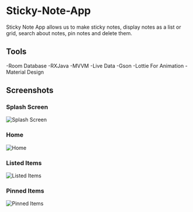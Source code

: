 # Sticky-Note-App

Sticky Note App allows us to make sticky notes, display notes as a list or grid, search about notes, pin notes and delete them.
####
## Tools

 -Room Database
 -RXJava
 -MVVM
 -Live Data
 -Gson
 -Lottie For Animation
 -Material Design

## Screenshots

### Splash Screen
![Splash Screen](https://user-images.githubusercontent.com/74308533/158088727-8e91a83b-7461-4760-b8af-9597fcaa6498.jpg)

### Home
![Home](https://user-images.githubusercontent.com/74308533/158089261-a935e2b0-94ce-491f-9da1-43066552f65d.jpg)

### Listed Items
![Listed Items](https://user-images.githubusercontent.com/74308533/158089383-5b00ae54-e750-4bac-bc01-998b0e9b46e0.jpg)

### Pinned Items
![Pinned Items](https://user-images.githubusercontent.com/74308533/158089568-3bcbb256-678d-467c-be01-2cadf222bb5b.jpg)
